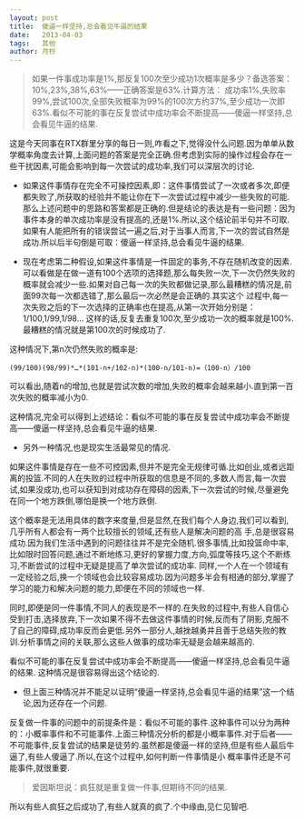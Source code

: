 ```yaml
---
layout: post
title:  傻逼一样坚持,总会看见牛逼的结果
date:   2013-04-03
tags:   其他
author: 月杪
---
```


> 如果一件事成功率是1%,那反复100次至少成功1次概率是多少？备选答案：10%,23%,38%,63%——正确答案是63%.计算方法： 成功率1%,失败率99%,尝试100次,全部失败概率为99%的100次方约37%,至少成功一次即63%.看似不可能的事在反复尝试中成功率会不断提高——傻逼一样坚持,总会看见牛逼的结果.


这是今天同事在RTX群里分享的每日一则,咋看之下,觉得没什么问题.因为单单从数学概率角度去计算,上面问题的答案是完全正确.但考虑到实际的操作过程会存在一些干扰因素,可能会影响到每一次尝试的成功率,我们可以深层次的讨论.

* 如果这件事情存在完全不可操控因素,即：这件事情尝试了一次或者多次,即便都失败了,所获取的经验并不能让你在下一次尝试过程中减少一些失败的可能.那么上述问题中的思路和答案都是正确的.但是结论的表达是有一些问题：因为事件本身的单次成功率是没有提高的,还是1%.所以,这个结论前半句并不可取.如果有人能把所有的错误尝试一遍之后,对于当事人而言,下一次的尝试自然是成功.所以后半句倒是可取：傻逼一样坚持,总会看见牛逼的结果.

* 现在考虑第二种假设,如果这件事情是一件固定的事务,不存在随机改变的因素.可以看做是在做一道有100个选项的选择题,那么每失败一次,下一次仍然失败的概率就会减少一些.如果对自己每一次的失败都做记录,那么最糟糕的情况是,前面99次每一次都选错了,那么最后一次必然是会正确的.其实这个 过程中,每一次失败之后的下一次选择的正确率也在提高,从第一次开始分别是：1/100,1/99,1/98… 这样的话,反复去重复100次,至少成功一次的概率就是100%.最糟糕的情况就是第100次的时候成功了.

这种情况下,第n次仍然失败的概率是:

	(99/100)(98/99)*…*(101-n+/102-n)*(100-n/101-n)=（100-n）/100

可以看出,随着n的增加,也就是尝试次数的增加,失败的概率会越来越小.直到第一百次失败的概率减小为0.

这种情况,完全可以得到上述结论：看似不可能的事在反复尝试中成功率会不断提高——傻逼一样坚持,总会看见牛逼的结果.

* 另外一种情况,也是现实生活最常见的情况.

如果这件事情是存在一些不可控因素,但并不是完全无规律可循.比如创业,或者远距离的投篮.不同的人在失败的过程中所获取的信息是不同的,多数人而言,每一次尝试,如果没成功,也可以获知到对成功存在障碍的因素,下一次尝试的时候,尽量避免在同一个地方跌倒,哪怕是换一个地方跌倒.

这个概率是无法用具体的数字来度量,但是显然,在我们每个人身边,我们可以看到,几乎所有人都会有一两个比较擅长的领域,还有些人是解决问题的高 手,总是很容易成功.因为我们生活中遇到的问题往往并不是完全随机.很多事情,比如投篮命中率,比如限时回答问题,通过不断地练习,更好的掌握力度,方向,弧度等技巧,这个不断练习,不断尝试的过程中无疑是提高了单次尝试的成功率. 同样,一个人在一个领域有一定经验之后,换一个领域也会比较容易成功.因为问题多半会有相通的部分,掌握了学习的能力和解决问题的能力,即便在不同的领域也一样.

同时,即便是同一件事情,不同人的表现是不一样的.在失败的过程中,有些人自信心受到打击,选择放弃,下一次如果不得不去做这件事情的时候,反而有了阴影,克服不了自己的障碍,成功率反而会更低.另外一部分人,越挫越勇并且善于总结失败的教训.分析事情之间的关联,那么这些人做事的成功率无疑是会越来越高的.

看似不可能的事在反复尝试中成功率会不断提高——傻逼一样坚持,总会看见牛逼的结果. 这种情况是很容易得出这个结论的.

* 但上面三种情况并不能足以证明“傻逼一样坚持,总会看见牛逼的结果”这一个结论,因为还存在一个问题.

反复做一件事的问题中的前提条件是：看似不可能的事件.这种事件可以分为两种的：小概率事件和不可能事件.上面三种情况分析的都是小概率事件.对于后者——不可能事件,反复尝试的结果是徒劳的.虽然都是傻逼一样的坚持,但是有些人最后牛逼了,有些人傻逼了.所以,在这个过程中,如何判断一件事情是小 概率事件还是不可能事件,就很重要.

> 爱因斯坦说：疯狂就是重复做一件事,但期待不同的结果.

所以有些人疯狂之后成功了,有些人就真的疯了.个中缘由,见仁见智吧.

